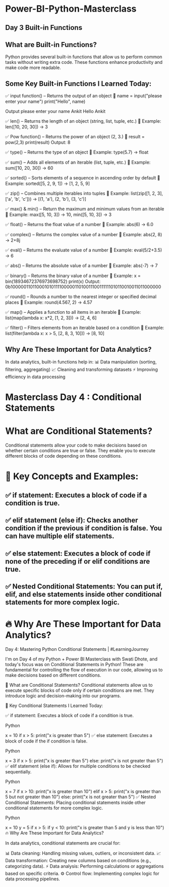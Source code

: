 # Power-BI-Python-Masterclass
## Day 3 Built-in Functions 

## What are Built-in Functions?

Python provides several built-in functions that allow us to perform common tasks without writing extra code. These functions enhance productivity and make code more readable.

## Some Key Built-in Functions I Learned Today:
✅ input function() – Returns the output of an object 
🔹 name = input("please enter your name")
 print("Hello", name)

 Output 
 please enter your name Ankit
 Hello Ankit

✅ len() – Returns the length of an object (string, list, tuple, etc.)
🔹 Example: len([10, 20, 30]) → 3

✅ Pow function() – Returns the power of an object (2, 3.)
🔹 result = pow(2,3)
 print(result)
 Output: 8

✅ type() – Returns the type of an object
🔹 Example: type(5.7) → float

✅ sum() – Adds all elements of an iterable (list, tuple, etc.)
🔹 Example: sum([10, 20, 30]) → 60

✅ sorted() – Sorts elements of a sequence in ascending order by default
🔹 Example: sorted([5, 2, 9, 1]) → [1, 2, 5, 9]

✅ zip() – Combines multiple iterables into tuples
🔹 Example: list(zip([1, 2, 3], ['a', 'b', 'c'])) → [(1, 'a'), (2, 'b'), (3, 'c')]

✅ max() & min() – Return the maximum and minimum values from an iterable
🔹 Example: max([5, 10, 3]) → 10, min([5, 10, 3]) → 3

✅ float() – Returns the float value of a number
🔹 Example: abs(6) → 6.0

✅ complex() – Returns the complex value of a number
🔹 Example: abs(2, 8) → 2+8j

✅ eval() – Returns the evaluate value of a number
🔹 Example: eval(5/2+3.5) → 6

✅ abs() – Returns the absolute value of a number
🔹 Example: abs(-7) → 7

✅ binary() – Returns the binary value of a number
🔹 Example: x = bin(18934672376973698752)
 print(x)
 Output: 0b10000011011000101011110000011010011100111111010110010011011000000


✅ round() – Rounds a number to the nearest integer or specified decimal places
🔹 Example: round(4.567, 2) → 4.57

✅ map() – Applies a function to all items in an iterable
🔹 Example: list(map(lambda x: x*2, [1, 2, 3])) → [2, 4, 6]

✅ filter() – Filters elements from an iterable based on a condition
🔹 Example: list(filter(lambda x: x > 5, [2, 8, 3, 10])) → [8, 10]


## Why Are These Important for Data Analytics?
In data analytics, built-in functions help in:
📊 Data manipulation (sorting, filtering, aggregating)
📈 Cleaning and transforming datasets
⚡ Improving efficiency in data processing


# Masterclass Day 4 : Conditional Statements

# What are Conditional Statements?

Conditional statements allow your code to make decisions based on whether certain conditions are true or false. They enable you to execute different blocks of code depending on these conditions.

# 🚀 Key Concepts and Examples:

## ✅ if statement: Executes a block of code if a condition is true.

## ✅ elif statement (else if): Checks another condition if the previous if condition is false. You can have multiple elif statements.

## ✅ else statement: Executes a block of code if none of the preceding if or elif conditions are true.

## ✅ Nested Conditional Statements: You can put if, elif, and else statements inside other conditional statements for more complex logic.

# 🔥 Why Are These Important for Data Analytics?

Day 4: Mastering Python Conditional Statements | #LearningJourney

I'm on Day 4 of my Python + Power BI Masterclass with Swati Dhote, and today's focus was on Conditional Statements in Python! These are fundamental for controlling the flow of execution in our code, allowing us to make decisions based on different conditions.

🔹 What are Conditional Statements?
Conditional statements allow us to execute specific blocks of code only if certain conditions are met.  They introduce logic and decision-making into our programs.

🚀 Key Conditional Statements I Learned Today:

✅ if statement: Executes a block of code if a condition is true.

Python

x = 10
if x > 5:
    print("x is greater than 5") 
✅ else statement: Executes a block of code if the if condition is false.

Python

x = 3
if x > 5:
    print("x is greater than 5")
else:
    print("x is not greater than 5")
✅ elif statement (else if): Allows for multiple conditions to be checked sequentially.

Python

x = 7
if x > 10:
    print("x is greater than 10")
elif x > 5:
    print("x is greater than 5 but not greater than 10")
else:
    print("x is not greater than 5")
✅ Nested Conditional Statements: Placing conditional statements inside other conditional statements for more complex logic.

Python

x = 10
y = 5
if x > 5:
    if y < 10:
        print("x is greater than 5 and y is less than 10")
🔥 Why Are These Important for Data Analytics?

In data analytics, conditional statements are crucial for:

📊 Data cleaning: Handling missing values, outliers, or inconsistent data.
📈 Data transformation: Creating new columns based on conditions (e.g., categorizing data).
⚡ Data analysis: Performing calculations or aggregations based on specific criteria.
⚙️ Control flow: Implementing complex logic for data processing pipelines.
 



